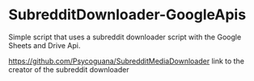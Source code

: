 # SubredditDownloader-GoogleApis
Simple script that uses a subreddit downloader script with the Google Sheets and Drive Api.

https://github.com/Psycoguana/SubredditMediaDownloader link to the creator of the subreddit downloader
